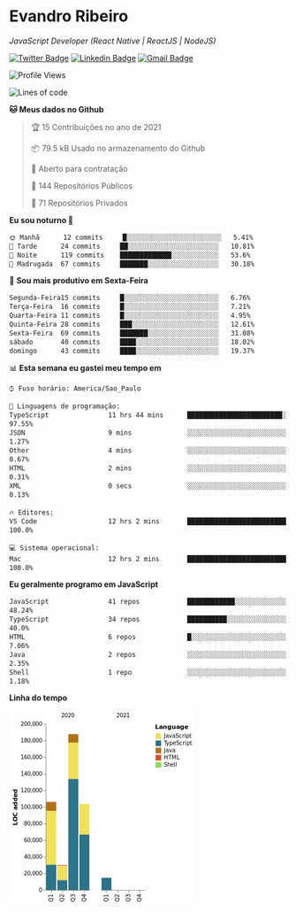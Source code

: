 # Evandro **Ribeiro**

*JavaScript Developer (React Native | ReactJS | NodeJS)*

[![Twitter Badge](https://img.shields.io/badge/-@ribeiroevandro-201B2D?style=flat-square&labelColor=201B2D&logo=twitter&logoColor=white&link=https://twitter.com/ribeiroevandro)](https://twitter.com/ribeiroevandro) 
[![Linkedin Badge](https://img.shields.io/badge/-Evandro%20Ribeiro-201B2D?style=flat-square&logo=Linkedin&logoColor=white&link=https://www.linkedin.com/in/ribeiroevandro)](https://www.linkedin.com/in/ribeiroevandro) 
[![Gmail Badge](https://img.shields.io/badge/-oi@ribeiroevandro.com.br-201B2D?style=flat-square&logo=Gmail&logoColor=white&link=mailto:oi@ribeiroevandro.com.br)](mailto:oi@ribeiroevandro.com.br)


<!--START_SECTION:waka-->
![Profile Views](http://img.shields.io/badge/Visualizac%C3%B5es%20do%20perfil-0-blue)

![Lines of code](https://img.shields.io/badge/Desde%20o%20Hello%20World%20eu%20escrevi-442388%20linhas%20de%20c%C3%B3digo-blue)

**🐱 Meus dados no Github** 

> 🏆 15 Contribuições no ano de 2021
 > 
> 📦 79.5 kB Usado no armazenamento do Github 
 > 
> 💼 Aberto para contratação
 > 
> 📜 144 Repositórios Públicos 
 > 
> 🔑 71 Repositórios Privados  
 > 
**Eu sou noturno 🦉** 

```text
🌞 Manhã      12 commits     █░░░░░░░░░░░░░░░░░░░░░░░░   5.41% 
🌆 Tarde      24 commits     ██░░░░░░░░░░░░░░░░░░░░░░░   10.81% 
🌃 Noite      119 commits    █████████████░░░░░░░░░░░░   53.6% 
🌙 Madrugada  67 commits     ███████░░░░░░░░░░░░░░░░░░   30.18%

```
📅 **Sou mais produtivo em Sexta-Feira** 

```text
Segunda-Feira15 commits     █░░░░░░░░░░░░░░░░░░░░░░░░   6.76% 
Terça-Feira  16 commits     █░░░░░░░░░░░░░░░░░░░░░░░░   7.21% 
Quarta-Feira 11 commits     █░░░░░░░░░░░░░░░░░░░░░░░░   4.95% 
Quinta-Feira 28 commits     ███░░░░░░░░░░░░░░░░░░░░░░   12.61% 
Sexta-Feira  69 commits     ███████░░░░░░░░░░░░░░░░░░   31.08% 
sábado       40 commits     ████░░░░░░░░░░░░░░░░░░░░░   18.02% 
domingo      43 commits     ████░░░░░░░░░░░░░░░░░░░░░   19.37%

```


📊 **Esta semana eu gastei meu tempo em** 

```text
⌚︎ Fuso horário: America/Sao_Paulo

💬 Linguagens de programação: 
TypeScript               11 hrs 44 mins      ████████████████████████░   97.55% 
JSON                     9 mins              ░░░░░░░░░░░░░░░░░░░░░░░░░   1.27% 
Other                    4 mins              ░░░░░░░░░░░░░░░░░░░░░░░░░   0.67% 
HTML                     2 mins              ░░░░░░░░░░░░░░░░░░░░░░░░░   0.31% 
XML                      0 secs              ░░░░░░░░░░░░░░░░░░░░░░░░░   0.13%

🔥 Editores: 
VS Code                  12 hrs 2 mins       █████████████████████████   100.0%

💻 Sistema operacional: 
Mac                      12 hrs 2 mins       █████████████████████████   100.0%

```

**Eu geralmente programo em JavaScript** 

```text
JavaScript               41 repos            ████████████░░░░░░░░░░░░░   48.24% 
TypeScript               34 repos            ██████████░░░░░░░░░░░░░░░   40.0% 
HTML                     6 repos             █░░░░░░░░░░░░░░░░░░░░░░░░   7.06% 
Java                     2 repos             ░░░░░░░░░░░░░░░░░░░░░░░░░   2.35% 
Shell                    1 repo              ░░░░░░░░░░░░░░░░░░░░░░░░░   1.18%

```


**Linha do tempo**

![Chart not found](https://raw.githubusercontent.com/ribeiroevandro/ribeiroevandro/master/charts/bar_graph.png) 


<!--END_SECTION:waka-->
